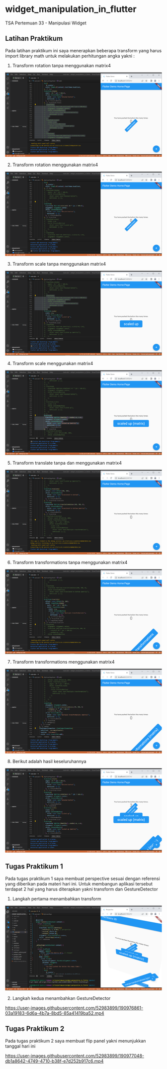 # widget_manipulation_in_flutter

TSA Pertemuan 33 - Manipulasi Widget

## Latihan Praktikum

Pada latihan praktikum ini saya menerapkan beberapa transform yang harus import library math untuk melakukan perhitungan angka yakni :

1. Transform rotation tanpa menggunakan matrix4

![Screenshoot output](images/output_praktikum1.PNG)

2. Transform rotation menggunakan matrix4

![Screenshoot output](images/output_praktikum2.PNG)

3. Transform scale tanpa menggunakan matrix4

![Screenshoot output](images/output_praktikum3.PNG)

4. Transform scale menggunakan matrix4

![Screenshoot output](images/output_praktikum4.PNG)

5. Transform translate tanpa dan menggunakan matrix4

![Screenshoot output](images/output_praktikum5.PNG)

6. Transform transformations tanpa menggunakan matrix4

![Screenshoot output](images/output_praktikum6.PNG)

7. Transform transformations menggunakan matrix4

![Screenshoot output](images/output_praktikum7.PNG)

8. Berikut adalah hasil keseluruhannya

![Screenshoot output](images/hasil_keseluruhan_praktikum.PNG)

## Tugas Praktikum 1

Pada tugas praktikum 1 saya membuat perspective sesuai dengan referensi yang diberikan pada materi hari ini. Untuk membangun aplikasi tersebut terdapat 2 hal yang harus diterapkan yakni transform dan GestureDetector

1. Langkah pertama menambahkan transform

![Screenshoot output](images/tugas_praktikum1_transform.PNG)

2. Langkah kedua menambahkan GestureDetector


https://user-images.githubusercontent.com/52983899/190976861-03a19183-6d6a-4b7a-8bd5-85a41419ba52.mp4

## Tugas Praktikum 2

Pada tugas praktikum 2 saya membuat flip panel yakni menunjukkan tanggal hari ini

https://user-images.githubusercontent.com/52983899/190977048-db1a8642-4749-4710-b38f-e7d252b917c6.mp4

